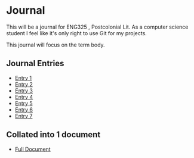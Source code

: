 # Journal
This will be a journal for ENG325 , Postcolonial Lit. As a computer science student I feel like it's only right to use Git for my projects.

This journal will focus on the term body.

## Journal Entries
- [Entry 1](entry1.pdf)
- [Entry 2](entry2.pdf)
- [Entry 3](entry3.pdf)
- [Entry 4](entry4.pdf)
- [Entry 5](entry5.pdf)
- [Entry 6](entry6.pdf)
- [Entry 7](entry7.pdf)
## Collated into 1 document 
- [Full Document](full_document.pdf)